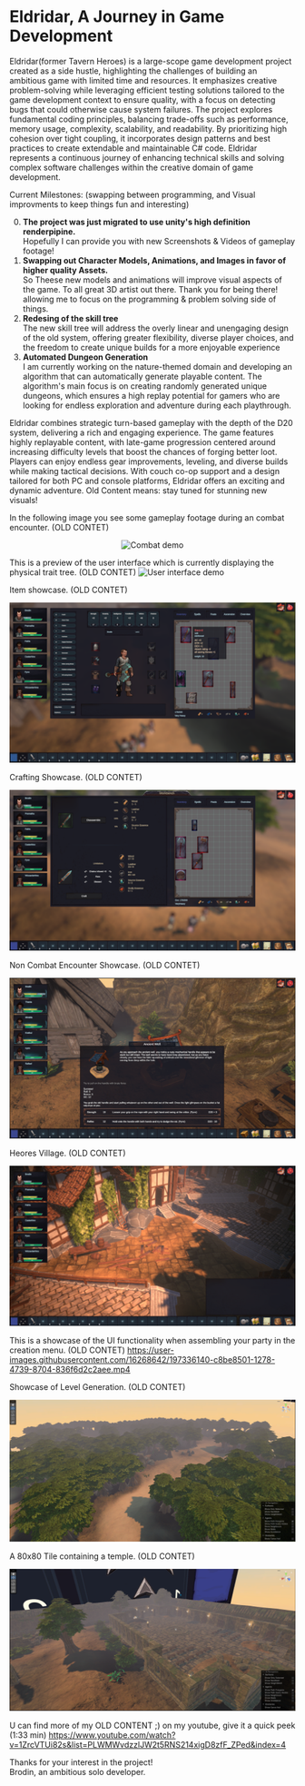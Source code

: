 # Eldridar, A Journey in Game Development
Eldridar(former Tavern Heroes) is a large-scope game development project created as a side hustle, highlighting the challenges of building an ambitious game with limited time and resources. It emphasizes creative problem-solving while leveraging efficient testing solutions tailored to the game development context to ensure quality, with a focus on detecting bugs that could otherwise cause system failures. The project explores fundamental coding principles, balancing trade-offs such as performance, memory usage, complexity, scalability, and readability. By prioritizing high cohesion over tight coupling, it incorporates design patterns and best practices to create extendable and maintainable C# code. Eldridar represents a continuous journey of enhancing technical skills and solving complex software challenges within the creative domain of game development.

Current Milestones: (swapping between programming, and Visual improvments to keep things fun and interesting)

0) **The project was just migrated to use unity's high definition renderpipine.**<br>
   Hopefully I can provide you with new Screenshots & Videos of gameplay footage!
1) **Swapping out Character Models, Animations, and Images in favor of higher quality Assets.**<br>
   So Theese new models and animations will improve visual aspects of the game.
   To all great 3D artist out there. Thank you for being there! allowing me to focus on the programming & problem solving side of things.
3) **Redesing of the skill tree**<br>
   The new skill tree will address the overly linear and unengaging design of the old system, offering greater flexibility, diverse player choices, and the freedom to create unique builds for a more enjoyable experience
4) **Automated Dungeon Generation**<br>
   I am currently working on the nature-themed domain and developing an algorithm that can automatically generate playable content. The algorithm's main focus is on creating randomly generated unique dungeons, which ensures a high replay potential for       gamers who are looking for endless exploration and adventure during each playthrough.

Eldridar combines strategic turn-based gameplay with the depth of the D20 system, delivering a rich and engaging experience. The game features highly replayable content, with late-game progression centered around increasing difficulty levels that boost the chances of forging better loot. Players can enjoy endless gear improvements, leveling, and diverse builds while making tactical decisions. With couch co-op support and a design tailored for both PC and console platforms, Eldridar offers an exciting and dynamic adventure. Old Content means: stay tuned for stunning new visuals!

In the following image you see some gameplay footage during an combat encounter. (OLD CONTET)
<p align="center">
  <img src="https://user-images.githubusercontent.com/16268642/204817125-be7f2f38-d086-4a28-b124-f8c9bf46b4b0.png" alt="Combat demo"/>
</p>

This is a preview of the user interface which is currently displaying the physical trait tree. (OLD CONTET)
  <img src="https://user-images.githubusercontent.com/16268642/204818806-9b4fb07f-2158-4171-b5f4-9417acd91716.png" alt="User interface demo"/>
</p>

Item showcase.  (OLD CONTET)
<p align="center">
  <img src="https://github.com/Brodin-DMS/CodePortfolio/blob/master/Images/Items.png" alt="Items Demo"/>
</p>

Crafting Showcase.  (OLD CONTET)
<p align="center">
  <img src="https://github.com/Brodin-DMS/CodePortfolio/blob/master/Images/Crafting.png" alt="Items Demo"/>
</p>

Non Combat Encounter Showcase.  (OLD CONTET)
<p align="center">
  <img src="https://github.com/Brodin-DMS/CodePortfolio/blob/master/Images/Eventimage.png" alt="Items Demo"/>
</p>

Heores Village.  (OLD CONTET)
<p align="center">
  <img src="https://github.com/Brodin-DMS/CodePortfolio/blob/master/Images/Village.png" alt="Items Demo"/>
</p>


This is a showcase of the UI functionality when assembling your party in the creation menu.  (OLD CONTET)
https://user-images.githubusercontent.com/16268642/197336140-c8be8501-1278-4739-8704-836f6d2c2aee.mp4

Showcase of Level Generation.  (OLD CONTET)
<p align="center">
  <img src="https://github.com/Brodin-DMS/CodePortfolio/blob/master/Images/AutomatedLvlGeneration.png" alt="flawlessTilemapTransitions]"/>
</p>

A 80x80 Tile containing a temple.  (OLD CONTET)
<p align="center">
  <img src="https://github.com/Brodin-DMS/CodePortfolio/blob/master/Images/80x80TileLevelGeneration.png" alt="Generated Temple Demo]"/>
</p>

U can find more of my OLD CONTENT ;) on my youtube, give it a quick peek (1:33 min)
https://www.youtube.com/watch?v=1ZrcVTUi82s&list=PLWMWvdzzlJW2t5RNS214xigD8zfF_ZPed&index=4

Thanks for your interest in the project!<br>
Brodin, an ambitious solo developer.
